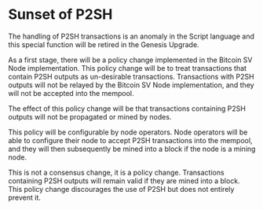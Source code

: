 # Sunset of P2SH

The handling of P2SH transactions is an anomaly in the Script language and this special function will be retired in the 
Genesis Upgrade.

As a first stage, there will be a policy change implemented in the Bitcoin SV Node implementation.
This policy change will be to treat transactions that contain P2SH outputs as un-desirable transactions. 
Transactions with P2SH outputs will not be relayed by the Bitcoin SV Node implementation, and they will not be accepted 
into the mempool.

The effect of this policy change will be that transactions containing P2SH outputs will not be propagated or mined by nodes. 

This policy will be configurable by node operators. Node operators will be able to configure their node to accept
P2SH transactions into the mempool, and they will then subsequently be mined into a block if the node is a mining node. 

This is not a consensus change, it is a policy change. Transactions containing P2SH outputs will remain valid if they
are mined into a block. This policy change discourages the use of P2SH but does not entirely prevent it.
 
